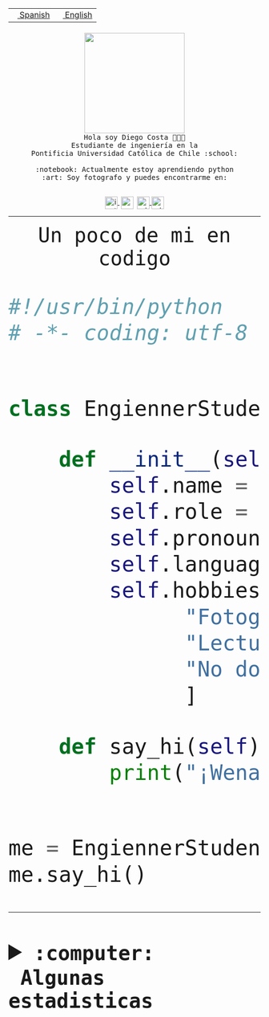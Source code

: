 <table border="0"  align="right">
 <tr><td><a href="README.md"><img src="https://upload.wikimedia.org/wikipedia/commons/thumb/8/89/Bandera_de_Espa%C3%B1a.svg/1200px-Bandera_de_Espa%C3%B1a.svg.png" height="10"> Spanish</a></td>
 <td><a href="README.en.md"><img src="https://upload.wikimedia.org/wikipedia/commons/a/a4/Flag_of_the_United_States.svg" height="10"> English</a></td></tr>
</table><br><br><br>


<p align="center">
  <img src="https://github.com/diegocostares/diegocostares/blob/main/Images/aaa2.gif?raw=true" height="200px" weight="200px">
  <br><samp>
    Hola soy Diego Costa 👨🏻‍💻<br>
    Estudiante de ingeniería en la <br>
    Pontificia Universidad Católica de Chile :school:<br>
  <br>
    :notebook: Actualmente estoy aprendiendo python <br>
    :art: Soy fotografo y puedes encontrarme en: <br>
  <br></samp>
  
</p>

<p align="center">
   <a href="https://instagram.com/diegocosta_no" target="blank">
    <img 
    align="center" src="https://cdn.jsdelivr.net/npm/simple-icons@3.0.1/icons/instagram.svg" alt="instagram" height="25px" width="25px" />
  </a>
  <a style="border: 3px solid; color: white;"href="https://t.me/diegocosta_no" target="blank">
  <img
  align="center" alt="Telegram" width="25px" src="https://icons-for-free.com/iconfiles/png/512/Telegram-1324888767380505522.png" />
</a>
<a href="https://api.whatsapp.com/send?phone=56971897835&text=Hola!" target="blank">
  <img
  align="center" alt="wtsp" width="25px" src="https://img.icons8.com/pastel-glyph/2x/whatsapp--v2.png" />
</a>
<a href="https://www.linkedin.com/in/diego-costa-786249213/" target="blank">
  <img
  align="center" alt="wtsp" width="25px" src="https://img.icons8.com/metro/452/linkedin.png" />
</a>

  </a>
</p>

---


<p align="center"><font size="25"><samp>Un poco de mi en codigo</samp></front></p>


```python
#!/usr/bin/python
# -*- coding: utf-8 -*-


class EngiennerStudent:

    def __init__(self):
        self.name = "Diego Costa"
        self.role = "Estudiante"
        self.pronouns = "he/him"
        self.language_spoken = ["es_CL", "en_US"]
        self.hobbies = [
              "Fotografia",
              "Lectura",
              "No dormir",
              ]

    def say_hi(self):
        print("¡Wena mundo!")


me = EngiennerStudent()
me.say_hi()
```
---
<details>
  <summary><b><samp>:computer: &nbsp;Algunas estadisticas</samp></b></summary>
  <br/></p>

<!--START_SECTION:waka-->
![Code Time](http://img.shields.io/badge/Code%20Time-886%20hrs%2035%20mins-blue)

**Soy nocturno 🦉** 

```text
🌞 Mañana                 9 commits           ░░░░░░░░░░░░░░░░░░░░░░░░░   00.36 % 
🌆 Día                    781 commits         ████████░░░░░░░░░░░░░░░░░   30.92 % 
🌃 Tarde                  1096 commits        ███████████░░░░░░░░░░░░░░   43.39 % 
🌙 Noche                  640 commits         ██████░░░░░░░░░░░░░░░░░░░   25.34 % 
```
📅 **Soy más productivo los Martes** 

```text
Lunes                    394 commits         ████░░░░░░░░░░░░░░░░░░░░░   15.60 % 
Martes                   518 commits         █████░░░░░░░░░░░░░░░░░░░░   20.51 % 
Miércoles                327 commits         ███░░░░░░░░░░░░░░░░░░░░░░   12.95 % 
Jueves                   307 commits         ███░░░░░░░░░░░░░░░░░░░░░░   12.15 % 
Viernes                  398 commits         ████░░░░░░░░░░░░░░░░░░░░░   15.76 % 
Sábado                   216 commits         ██░░░░░░░░░░░░░░░░░░░░░░░   08.55 % 
Domingo                  366 commits         ████░░░░░░░░░░░░░░░░░░░░░   14.49 % 
```


📊 **Esta semana me dediqué a** 

```text
🐱‍💻 Proyectos: 
2023-1-S4-Grupo2-Scraper 29 hrs 49 mins      ███████████████████░░░░░░   76.46 % 
2023-1-S4-Grupo2-Backend 1 hr 56 mins        █░░░░░░░░░░░░░░░░░░░░░░░░   04.98 % 
Estocasticos control 9may1 hr 37 mins        █░░░░░░░░░░░░░░░░░░░░░░░░   04.17 % 
2023-1-S4-Grupo2-Web     1 hr 20 mins        █░░░░░░░░░░░░░░░░░░░░░░░░   03.45 % 
CAPSTONE                 43 mins             ░░░░░░░░░░░░░░░░░░░░░░░░░   01.86 % 
```


 Last Updated on 05/05/2023 20:19:50 UTC
<!--END_SECTION:waka-->
  
  

<p align="center"> <img src="https://github-readme-stats.vercel.app/api?username=diegocostares&show_icons=true&theme=ayu-mirage" alt="abhisheknaiidu" /></p>
 
</details>
